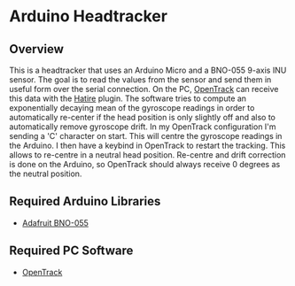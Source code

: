 # Arduino Headtracker

## Overview

This is a headtracker that uses an Arduino Micro and a BNO-055 9-axis INU sensor. The goal is to read the values from the sensor and send them in useful form over the serial connection. On the PC, [OpenTrack](https://github.com/opentrack/opentrack) can receive this data with the [Hatire](https://sourceforge.net/projects/hatire/) plugin. The software tries to compute an exponentially decaying mean of the gyroscope readings in order to automatically re-center if the head position is only slightly off and also to automatically remove gyroscope drift. In my OpenTrack configuration I'm sending a 'C' character on start. This will centre the gyroscope readings in the Arduino. I then have a keybind in OpenTrack to restart the tracking. This allows to re-centre in a neutral head position. Re-centre and drift correction is done on the Arduino, so OpenTrack should always receive 0 degrees as the neutral position.

## Required Arduino Libraries

- [Adafruit BNO-055](https://github.com/adafruit/Adafruit_BNO055)

## Required PC Software

- [OpenTrack](https://github.com/opentrack/opentrack)